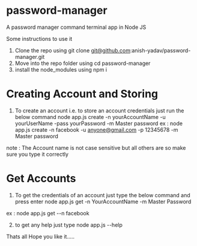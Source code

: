 # password-manager
A password manager command terminal app in Node JS

Some instructions to use it 
1. Clone the repo using git clone git@github.com:anish-yadav/password-manager.git
2. Move into the repo folder using cd password-manager
3. install the node_modules using npm i

# Creating Account and Storing
1. To create an account i.e. to store an account credentials just run the below command
node app.js create -n yourAccountName -u yourUserName -pass yourPassword -m Master  password
ex : node app.js create -n facebook -u anyone@gmail.com -p 12345678 -m Master password

note : The Account name is not case sensitive but all others are so make sure you type it correctly

# Get Accounts
1. To get the credentials of an account just type the below command and press enter
node app.js get -n YourAccountName -m Master Password

ex : node app.js get --n facebook


2. to get any help just type node app.js --help


Thats all
Hope you like it.....
